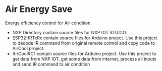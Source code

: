 # Air Energy Save
Energy efficiency control for Air condition.
- NXP Directory contain source files for NXP IOT STUDIO.
- ESP32-IRTxRx contain source files for Arduino project. Use this project to decode IR command from original remote control and copy code to AirCool project.
- AirCoolRC1 contain source files for Arduino project. Use this project to get data from NXP IOT, get some data from internet, process all inputs and send IR command to air condition
